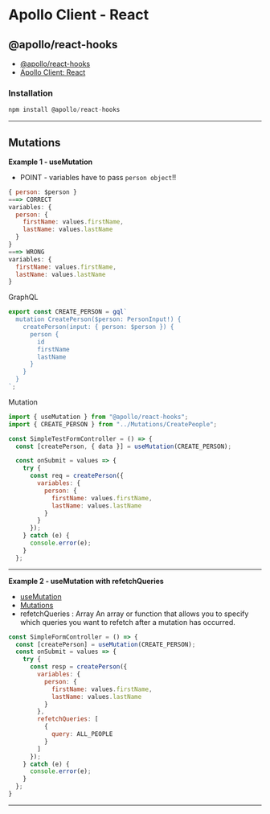 # Apollo Client - React

## @apollo/react-hooks

- [@apollo/react-hooks]()
- [Apollo Client: React](https://www.apollographql.com/docs/react/)

### Installation

```js
npm install @apollo/react-hooks
```
<hr />

## Mutations

**Example 1 - useMutation**

- POINT - variables have to pass `person object`!!
```js
{ person: $person }
===> CORRECT
variables: {
  person: {
    firstName: values.firstName,
    lastName: values.lastName
  }
}
===> WRONG
variables: {
  firstName: values.firstName,
  lastName: values.lastName
}
```

GraphQL
```js
export const CREATE_PERSON = gql`
  mutation CreatePerson($person: PersonInput!) {
    createPerson(input: { person: $person }) {
      person {
        id
        firstName
        lastName
      }
    }
  }
`;
```

Mutation
```js
import { useMutation } from "@apollo/react-hooks";
import { CREATE_PERSON } from "../Mutations/CreatePeople";

const SimpleTestFormController = () => {
  const [createPerson, { data }] = useMutation(CREATE_PERSON);

  const onSubmit = values => {
    try {
      const req = createPerson({
        variables: {
          person: {
            firstName: values.firstName,
            lastName: values.lastName
          }
        }
      });
    } catch (e) {
      console.error(e);
    }
  };
```
<hr />

**Example 2 - useMutation with refetchQueries**

- [useMutation](https://www.apollographql.com/docs/react/api/react-hooks/#usemutation)
- [Mutations](https://www.apollographql.com/docs/react/data/mutations/)
- refetchQueries : Array 
 An array or function that allows you to specify which queries you want to refetch after a mutation has occurred. 

```js
const SimpleFormController = () => {
  const [createPerson] = useMutation(CREATE_PERSON);
  const onSubmit = values => {
    try {
      const resp = createPerson({
        variables: {
          person: {
            firstName: values.firstName,
            lastName: values.lastName
          }
        },
        refetchQueries: [
          {
            query: ALL_PEOPLE
          }
        ]
      });
    } catch (e) {
      console.error(e);
    }
  };
}
```

<hr />

